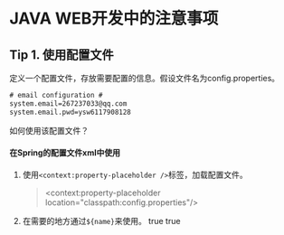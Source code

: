 JAVA WEB开发中的注意事项
================
## Tip 1. 使用配置文件 ##
定义一个配置文件，存放需要配置的信息。假设文件名为config.properties。
``` xml
# email configuration #
system.email=267237033@qq.com
system.email.pwd=ysw6117908128

```
如何使用该配置文件？

#### 在Spring的配置文件xml中使用 ####

 1. 使用`<context:property-placeholder />`标签，加载配置文件。
    > <context:property-placeholder location="classpath:config.properties"/>
 2. 在需要的地方通过`${name}`来使用。
    <bean id="mailSender" class="org.springframework.mail.javamail.JavaMailSenderImpl">
		<property name="host" value="smtp.qq.com" />
		<property name="defaultEncoding" value="UTF-8" />
		<property name="username" value="${system.email}" />
		<property name="password" value="${system.email.pwd}" />
		<property name="javaMailProperties">
			<props>
				<prop key="mail.debug">true</prop>
				<prop key="mail.smtp.auth">true</prop>
			</props>
		</property>
	</bean>